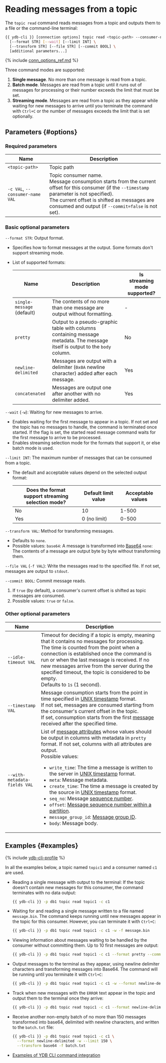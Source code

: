 # Reading messages from a topic

The `topic read` command reads messages from a topic and outputs them to a file or the command-line terminal:

```bash
{{ ydb-cli }} [connection options] topic read <topic-path> --consumer-name STR \
  [--format STR] [--wait] [--limit INT] \
  [--transform STR] [--file STR] [--commit BOOL] \
  [additional parameters...]
```

{% include [conn_options_ref.md](commands/_includes/conn_options_ref.md) %}

Three command modes are supported:

1. **Single message**. No more than one message is read from a topic.
2. **Batch mode**. Messages are read from a topic until it runs out of messages for processing or their number exceeds the limit that must be set.
3. **Streaming mode**. Messages are read from a topic as they appear while waiting for new messages to arrive until you terminate the command with `Ctrl+C` or the number of messages exceeds the limit that is set optionally.

## Parameters {#options}

### Required parameters

| Name | Description |
---|---
| `<topic-path>` | Topic path |
| `-c VAL`, `--consumer-name VAL` | Topic consumer name.<br>Message consumption starts from the current offset for this consumer (if the `--timestamp` parameter is not specified).<br>The current offset is shifted as messages are consumed and output (if `--commit=false` is not set). |

### Basic optional parameters

`--format STR`: Output format.

- Specifies how to format messages at the output. Some formats don't support streaming mode.
- List of supported formats:

   | Name | Description | Is<br>streaming mode supported? |
   ---|---|---
   | `single-message`<br>(default) | The contents of no more than one message are output without formatting. | - |
   | `pretty` | Output to a pseudo-graphic table with columns containing message metadata. The message itself is output to the `body` column. | No |
   | `newline-delimited` | Messages are output with a delimiter (`0x0A` newline character) added after each message. | Yes |
   | `concatenated` | Messages are output one after another with no delimiter added. | Yes |

`--wait` (`-w`): Waiting for new messages to arrive.

- Enables waiting for the first message to appear in a topic. If not set and the topic has no messages to handle, the command is terminated once started. If the flag is set, the started read message command waits for the first message to arrive to be processed.
- Enables streaming selection mode for the formats that support it, or else batch mode is used.

`--limit INT`: The maximum number of messages that can be consumed from a topic.

- The default and acceptable values depend on the selected output format:

   | Does the format<br>support streaming selection mode? | Default limit value | Acceptable values |
   ---|---|---
   | No | 10 | 1-500 |
   | Yes | 0 (no limit) | 0-500 |

`--transform VAL`: Method for transforming messages.

- Defaults to `none`.
- Possible values:
   `base64`: A message is transformed into [Base64](https://ru.wikipedia.org/wiki/Base64)
   `none`: The contents of a message are output byte by byte without transforming them.

`--file VAL` (`-f VAL`): Write the messages read to the specified file. If not set, messages are output to `stdout`.

`--commit BOOL`: Commit message reads.

1. If `true` (by default), a consumer's current offset is shifted as topic messages are consumed.
2. Possible values: `true` or `false`.

### Other optional parameters

| Name | Description |
---|---
| `--idle-timeout VAL` | Timeout for deciding if a topic is empty, meaning that it contains no messages for processing. <br>The time is counted from the point when a connection is established once the command is run or when the last message is received. If no new messages arrive from the server during the specified timeout, the topic is considered to be empty.<br>Defaults to `1s` (1 second). |
| `--timestamp VAL` | Message consumption starts from the point in time specified in [UNIX timestamp](https://en.wikipedia.org/wiki/Unix_time) format.<br>If not set, messages are consumed starting from the consumer's current offset in the topic.<br>If set, consumption starts from the first [message](../../concepts/topic.md#message) received after the specified time. |
| `--with-metadata-fields VAL` | List of [message attributes](../../concepts/topic.md#message) whose values should be output in columns with metadata in `pretty` format. If not set, columns with all attributes are output. <br>Possible values:<ul><li>`write_time`: The time a message is written to the server in [UNIX timestamp](https://en.wikipedia.org/wiki/Unix_time) format.</li><li>`meta`: Message metadata.</li><li>`create_time`: The time a message is created by the source in [UNIX timestamp](https://en.wikipedia.org/wiki/Unix_time) format.</li><li>`seq_no`: Message [sequence number](../../concepts/topic.md#seqno).</li><li>`offset`: [Message sequence number within a partition](../../concepts/topic.md#offset).</li><li>`message_group_id`: [Message group ID](../../concepts/topic.md#producer-id).</li><li>`body`: Message body.</li></ul> |

## Examples {#examples}

{% include [ydb-cli-profile](../../_includes/ydb-cli-profile.md) %}

In all the examples below, a topic named `topic1` and a consumer named `c1` are used.

* Reading a single message with output to the terminal: If the topic doesn't contain new messages for this consumer, the command terminates with no data output:
   ```bash
   {{ ydb-cli }} -p db1 topic read topic1 -c c1
   ```

* Waiting for and reading a single message written to a file named `message.bin`. The command keeps running until new messages appear in the topic for this consumer. However, you can terminate it with `Ctrl+C`:
   ```bash
   {{ ydb-cli }} -p db1 topic read topic1 -c c1 -w -f message.bin
   ```

* Viewing information about messages waiting to be handled by the consumer without committing them. Up to 10 first messages are output:
   ```bash
   {{ ydb-cli }} -p db1 topic read topic1 -c c1 --format pretty --commit false
   ```

* Output messages to the terminal as they appear, using newline delimiter characters and transforming messages into Base64. The command will be running until you terminate it with `Ctrl+C`:
   ```bash
   {{ ydb-cli }} -p db1 topic read topic1 -c c1 -w --format newline-delimited --transform base64
   ```

* Track when new messages with the `ERROR` text appear in the topic and output them to the terminal once they arrive:
   ```bash
   {{ ydb-cli }} -p db1 topic read topic1 -c c1 --format newline-delimited -w | grep ERROR
   ```

* Receive another non-empty batch of no more than 150 messages transformed into base64, delimited with newline characters, and written to the `batch.txt` file:
   ```bash
   {{ ydb-cli }} -p db1 topic read topic1 -c c1 \
     --format newline-delimited -w --limit 150 \
     --transform base64 -f batch.txt
   ```

* [Examples of YDB CLI command integration](topic-pipeline.md)
